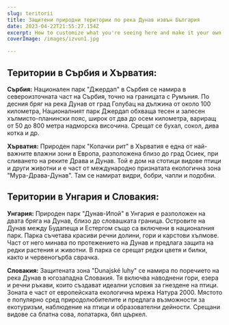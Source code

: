 ```yaml
---
slug: teritorii
title: Защитени природни територии по река Дунав извън България 
date: 2023-04-22T21:55:27.154Z
excerpt: How to customize what you're seeing here and make it your own.
coverImage: /images/izvun1.jpg

---
```


## Територии в Сърбия и Хърватия:
**Сърбия:** 
Национален парк "Джердап" в Сърбия се намира в североизточната част на Сърбия, точно на границата с Румъния. По десния бряг на река Дунав от град Голубац на дължина от около 100 километра, Националният парк Джердап обхваща тесен и залесен хълмисто-планински пояс, широк от два до осем километра, вариращ от 50 до 800 метра надморска височина. Срещат се бухал, сокол, дива котка и др.

**Хърватия:**
Природен парк "Копачки рит" в Хърватия е една от най-важните влажни зони в Европа, разположена близо до град Осиек, при сливането на реките Драва и Дунав. Той е дом на стотици видове птици и други животни и е част от международно признатата екологична зона "Мура-Драва-Дунав". Там се намират видри, бобри, чапли и подобни.

## Територии в Унгария и Словакия:
**Унгария:**
Природен парк "Дунав-Ипой" в Унгария е разположен на двата бряга на Дунав, близо до словашката граница. Островите на Дунав между Будапеща и Естергом също са включени в националния парк. Парка съчетава красиви речни долини, гори и карстови хълмове. Част от него минава по протежението на Дунав и предлага защита на редки растения и животни. В парка се срещат редки цветя и билки, както и червеногърба сврачка.

**Словакия:**
Защитената зона "Dunajské luhy" се намира по поречието на река Дунав в югозападна Словакия. Тя включва наводнени гори, езера и речни ръкави, които създават идеални условия за гнездене на птици. Зоната е част от европейската екологична мрежа Натура 2000. Мястото е популярно сред природолюбителите и предлага възможности за екотуризъм, наблюдение на птици и образователни дейности. Срещани видове са блатна сова, лопатарка, бял щъркел.



